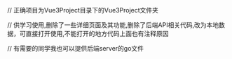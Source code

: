 // 正确项目为Vue3Project目录下的Vue3Project文件夹  

// 供学习使用,删除了一些详细页面及其功能,删除了后端API相关代码,改为本地数据，可直接打开使用,不能打开的地方代码上面也有注释原因  

// 有需要的同学我也可以提供后端server的go文件  


